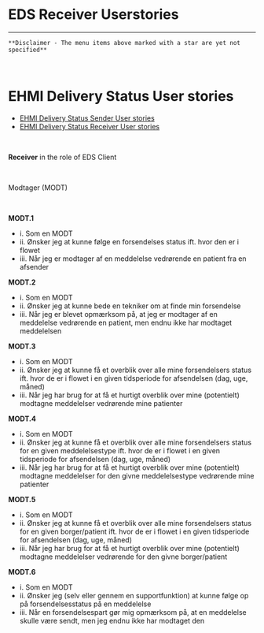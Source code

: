 # EDS Receiver Userstories

***

    **Disclaimer - The menu items above marked with a star are yet not specified**
       
<br/> 

# EHMI Delivery Status User stories

- [EHMI Delivery Status Sender User stories](#ehmi-delivery-status-sender-user-stories)
- [EHMI Delivery Status Receiver User stories](#ehmi-delivery-status-receiver-user-stories)
    
<br/> 

**Receiver** in the role of EDS Client

    
<br/> 

Modtager (MODT)

    
<br/> 

**MODT.1**
- i.	 Som en MODT
- ii.	 Ønsker jeg at kunne følge en forsendelses status ift. hvor den er i flowet 
- iii. Når jeg er modtager af en meddelelse vedrørende en patient fra en afsender

**MODT.2**
- i.	Som en MODT
- ii.	Ønsker jeg at kunne bede en tekniker om at finde min forsendelse
- iii.	Når jeg er blevet opmærksom på, at jeg er modtager af en meddelelse vedrørende en patient, men endnu ikke har modtaget meddelelsen

**MODT.3**
- i.	Som en MODT
- ii.	Ønsker jeg at kunne få et overblik over alle mine forsendelsers status ift. hvor de er i flowet i en given tidsperiode for afsendelsen (dag, uge, måned)
- iii.	Når jeg har brug for at få et hurtigt overblik over mine (potentielt) modtagne meddelelser vedrørende mine patienter

**MODT.4**
- i.	Som en MODT
- ii.	Ønsker jeg at kunne få et overblik over alle mine forsendelsers status for en given meddelelsestype ift. hvor de er i flowet i en given tidsperiode for afsendelsen (dag, uge, måned)
- iii.	Når jeg har brug for at få et hurtigt overblik over mine (potentielt) modtagne meddelelser for den givne meddelelsestype vedrørende mine patienter

**MODT.5**
- i.	Som en MODT
- ii.	Ønsker jeg at kunne få et overblik over alle mine forsendelsers status for en given borger/patient ift. hvor de er i flowet i en given tidsperiode for afsendelsen (dag, uge, måned)
- iii.	Når jeg har brug for at få et hurtigt overblik over mine (potentielt) modtagne meddelelser vedrørende for den givne borger/patient

**MODT.6**
- i.	Som en MODT
- ii.	Ønsker jeg (selv eller gennem en supportfunktion) at kunne følge op på forsendelsesstatus på en meddelelse
- iii.	Når en forsendelsespart gør mig opmærksom på, at en meddelelse skulle være sendt, men jeg endnu ikke har modtaget den

